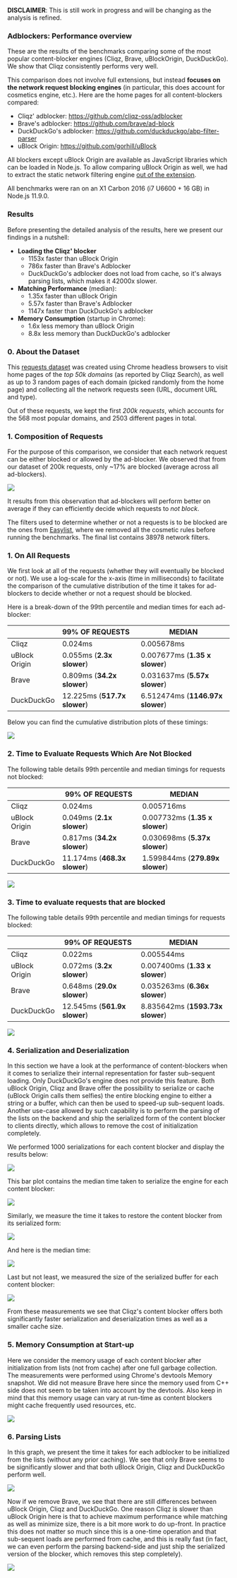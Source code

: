 **DISCLAIMER**: This is still work in progress and will be changing as the
analysis is refined.





### **Adblockers: Performance overview**

These are the results of the benchmarks comparing some of the
most popular content-blocker engines (Cliqz, Brave, uBlockOrigin,
DuckDuckGo). We show that Cliqz consistently performs very well.

This comparison does not involve full extensions, but instead **focuses
on the network request blocking engines** (in particular, this does
account for cosmetics engine, etc.). Here are the home pages for all
content-blockers compared:

* Cliqz' adblocker: https://github.com/cliqz-oss/adblocker
* Brave's adblocker: https://github.com/brave/ad-block
* DuckDuckGo's adblocker: https://github.com/duckduckgo/abp-filter-parser
* uBlock Origin: https://github.com/gorhill/uBlock

All blockers except uBlock Origin are available as JavaScript libraries
which can be loaded in Node.js. To allow comparing uBlock Origin as
well, we had to extract the static network filtering engine [out of the
extension](./ublock.js).

All benchmarks were ran on an X1 Carbon 2016 (i7 U6600 + 16 GB) in
Node.js 11.9.0.

### Results

Before presenting the detailed analysis of the results, here we present
our findings in a nutshell:

- **Loading the Cliqz' blocker**
  - 1153x faster than uBlock Origin
  - 786x faster than Brave's Adblocker
  - DuckDuckGo's adblocker does not load from cache, so it's always parsing lists, which makes it 42000x slower.
- **Matching Performance** (median):
  - 1.35x faster than uBlock Origin
  - 5.57x faster than Brave's Adblocker
  - 1147x faster than DuckDuckGo's adblocker
- **Memory Consumption** (startup in Chrome):
  - 1.6x less memory than uBlock Origin
  - 8.8x less memory than DuckDuckGo's adblocker

### 0. About the Dataset

This [requests dataset](https://cdn.cliqz.com/adblocking/requests_200k.json.gz)
was created using Chrome headless browsers to visit home pages of the
*top 50k domains* (as reported by Cliqz Search), as well as up to 3
random pages of each domain (picked randomly from the home page) and
collecting all the network requests seen (URL, document URL and type).

Out of these requests, we kept the first *200k requests*, which accounts
for the 568 most popular domains, and 2503 different pages in total.

### 1. Composition of Requests

For the purpose of this comparison, we consider that each network
request can be either blocked or allowed by the ad-blocker. We observed
that from our dataset of 200k requests, only ~17% are blocked (average
across all ad-blockers).

![](./plots/requests-composition.svg)

It results from this observation that ad-blockers will perform better on
average if they can efficiently decide which requests to *not block*.

The filters used to determine whether or not
a requests is to be blocked are the ones from
[Easylist](https://easylist-downloads.adblockplus.org/easylist.txt),
where we removed all the cosmetic rules before running the benchmarks.
The final list contains 38978 network filters.

### 1. On All Requests

We first look at all of the requests (whether they will eventually
be blocked or not). We use a log-scale for the x-axis (time in
milliseconds) to facilitate the comparison of the cumulative
distribution of the time it takes for ad-blockers to decide whether or
not a request should be blocked.

Here is a break-down of the 99th percentile and median times for each
ad-blocker:

|               | 99% OF REQUESTS              | MEDIAN                           |
| ------------- | :--------------------------- | -------------------------------- |
| Cliqz         | 0.024ms                      | 0.005678ms                       |
| uBlock Origin | 0.055ms (**2.3x slower**)    | 0.007677ms (**1.35 x slower**)   |
| Brave         | 0.809ms (**34.2x slower**)   | 0.031637ms (**5.57x slower**)    |
| DuckDuckGo    | 12.225ms (**517.7x slower**) | 6.512474ms (**1146.97x slower**) |

Below you can find the cumulative distribution plots of these timings:

![](./plots/cliqz-ublock-origin-brave-duckduckgo-all.svg)

### 2.  Time to Evaluate Requests Which Are Not Blocked

The following table details 99th percentile and median timings for requests not
blocked:

|               | 99% OF REQUESTS              | MEDIAN                          |
| ------------- | ---------------------------- | ------------------------------- |
| Cliqz         | 0.024ms                      | 0.005716ms                      |
| uBlock Origin | 0.049ms (**2.1x slower**)    | 0.007732ms (**1.35 x slower**)  |
| Brave         | 0.817ms (**34.2x slower**)   | 0.030698ms (**5.37x slower**)   |
| DuckDuckGo    | 11.174ms (**468.3x slower**) | 1.599844ms (**279.89x slower**) |

![](./plots/cliqz-ublock-origin-brave-duckduckgo-not-blocked.svg)

### 3.  Time to evaluate requests that are blocked

The following table details 99th percentile and median timings for requests blocked:

|               | 99% OF REQUESTS              | MEDIAN                           |
| ------------- | ---------------------------- | -------------------------------- |
| Cliqz         | 0.022ms                      | 0.005544ms                       |
| uBlock Origin | 0.072ms (**3.2x slower**)    | 0.007400ms (**1.33 x slower**)   |
| Brave         | 0.648ms (**29.0x slower**)   | 0.035263ms (**6.36x slower**)    |
| DuckDuckGo    | 12.545ms (**561.9x slower**) | 8.835642ms (**1593.73x slower**) |

![](./plots/cliqz-ublock-origin-brave-duckduckgo-blocked.svg)


### 4. Serialization and Deserialization

In this section we have a look at the performance of content-blockers when it
comes to serialize their internal representation for faster sub-sequent
loading. Only DuckDuckGo's engine does not provide this feature. Both
uBlock Origin, Cliqz and Brave offer the possibility to serialize or
cache (uBlock Origin calls them selfies) the entire blocking engine
to either a string or a buffer, which can then be used to speed-up
sub-sequent loads. Another use-case allowed by such capability is to
perform the parsing of the lists on the backend and ship the serialized
form of the content blocker to clients directly, which allows to remove
the cost of initialization completely.

We performed 1000 serializations for each content blocker and display the
results below:

![](./plots/cliqz-ublock-origin-brave-serializationtimings.svg)

This bar plot contains the median time taken to serialize the engine for each
content blocker:

![](./plots/serialization.svg)

Similarly, we measure the time it takes to restore the content blocker from its
serialized form:

![](./plots/cliqz-ublock-origin-brave-deserializationtimings.svg)

And here is the median time:

![](./plots/deserialization.svg)

Last but not least, we measured the size of the serialized buffer for each
content blocker:

![](./plots/cache-size.svg)

From these measurements we see that Cliqz's content blocker offers both
significantly faster serialization and deserialization times as well as
a smaller cache size.

### 5. Memory Consumption at Start-up

Here we consider the memory usage of each content blocker after
initialization from lists (not from cache) after one full garbage
collection. The measurements were performed using Chrome's devtools
Memory snapshot. We did not measure Brave here since the memory used
from C++ side does not seem to be taken into account by the devtools.
Also keep in mind that this memory usage can vary at run-time as content
blockers might cache frequently used resources, etc.

![](./plots/memory-usage-at-startup.svg)

### 6. Parsing Lists

In this graph, we present the time it takes for each adblocker to be initialized
from the lists (without any prior caching). We see that only Brave seems to be
significantly slower and that both uBlock Origin, Cliqz and DuckDuckGo perform
well.

![](./plots/time-to-parse-easylist-all.svg)

Now if we remove Brave, we see that there are still differences between uBlock
Origin, Cliqz and DuckDuckGo. One reason Cliqz is slower than uBlock Origin here
is that to achieve maximum performance while matching as well as minimize size,
there is a bit more work to do up-front. In practice this does not matter so
much since this is a one-time operation and that sub-sequent loads are performed
from cache, and this is really fast (in fact, we can even perform the parsing
backend-side and just ship the serialized version of the blocker, which removes
this step completely).

![](./plots/time-to-parse-easylist-without-brave.svg)
